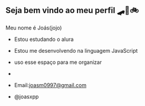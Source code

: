 ## Seja bem vindo ao meu perfil 🛹🏀🚲

Meu nome é Joás(jojo)

- Estou estudando o alura
- Estou me desenvolvendo na linguagem JavaScript
- uso esse espaço para me organizar
- 
- Email:joasm0997@gmail.com

- @joasxpp
